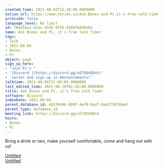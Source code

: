 ```yaml
---
created_time: 2021-08-02T12:38:00.0000000
notion_url: https://www.notion.so/Ask-Bones-and-Pi-it-s-free-talk-time-f8ed1ea162ac43369f56450d7b8d9e0a
archived: false
language_level: No limit
id: f8ed1ea1-62ac-4336-9f56-450d7b8d9e0a
name: Ask Bones and Pi, it's free talk time!
tags:
- Talk
- 2021-08-04
- Bones
- Pi
object: page
sign_up_here:
- "Join Pi's "
- '[Discord ](https://discord.gg/vE7QUXGDnS)'
- 'server and sign up in #annoncements!'
talktime: 2021-08-04T21:00:00.0000000
last_edited_time: 2021-08-16T01:26:00.0000000
title: Ask Bones and Pi, it's free talk time!
software: Discord
indexDate: 2021-08-04
parent_database_id: e9339446-880f-4ef0-8ad7-8ad1f507dded
parent_type: database_id
meeting_link: https://discord.gg/vE7QUXGDnS
hosts:
- Bones
- Pi
---
```


Bring a drink or two, make yourself comfortable, come and hang out with us!

[Untitled](https://www.notion.so/12c4a9e645d54aefa860b5f927a0b220)   
[Untitled](https://www.notion.so/482e61b02b9c4456b2b4fe86bb7544c6)   







